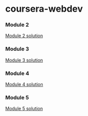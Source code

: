 # coursera-webdev

### Module 2
[Module 2 solution](https://fulcus.github.io/coursera-webdev/module2-solution/)

### Module 3
[Module 3 solution](https://fulcus.github.io/coursera-webdev/module3-solution/)

### Module 4
[Module 4 solution](https://fulcus.github.io/coursera-webdev/module4-solution/)

### Module 5
[Module 5 solution](https://fulcus.github.io/coursera-webdev/module5-solution/)

